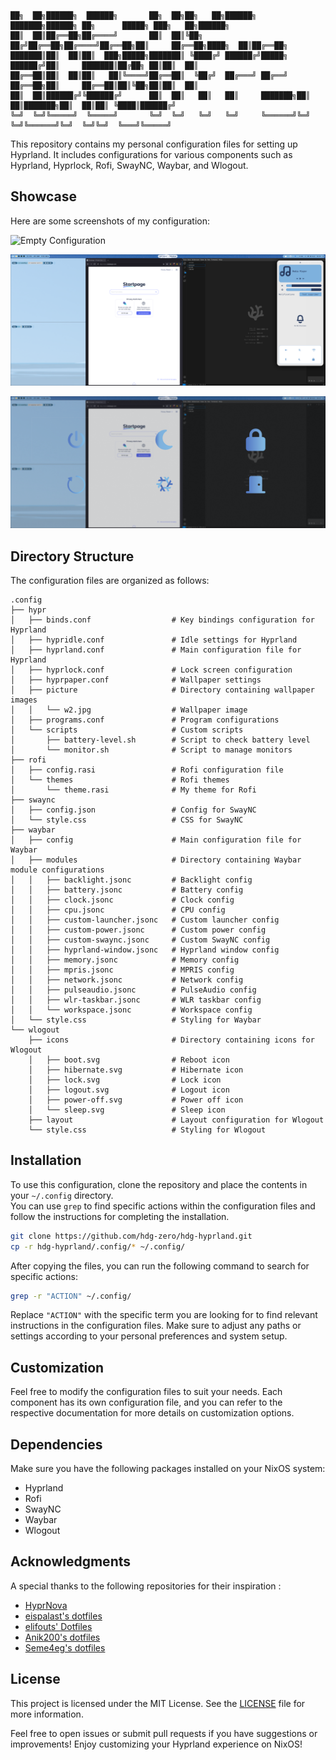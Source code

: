 ```
██╗  ██╗██████╗  ██████╗       ██╗  ██╗██╗   ██╗██████╗ ███████╗██████╗ ██╗      █████╗ ███╗   ██╗██████╗ 
██║  ██║██╔══██╗██╔════╝       ██║  ██║╚██╗ ██╔╝██╔══██╗██╔════╝██╔══██╗██║     ██╔══██╗████╗  ██║██╔══██╗
███████║██║  ██║██║  ███╗█████╗███████║ ╚████╔╝ ██████╔╝█████╗  ██████╔╝██║     ███████║██╔██╗ ██║██║  ██║
██╔══██║██║  ██║██║   ██║╚════╝██╔══██║  ╚██╔╝  ██╔═══╝ ██╔══╝  ██╔══██╗██║     ██╔══██║██║╚██╗██║██║  ██║
██║  ██║██████╔╝╚██████╔╝      ██║  ██║   ██║   ██║     ███████╗██║  ██║███████╗██║  ██║██║ ╚████║██████╔╝
╚═╝  ╚═╝╚═════╝  ╚═════╝       ╚═╝  ╚═╝   ╚═╝   ╚═╝     ╚══════╝╚═╝  ╚═╝╚══════╝╚═╝  ╚═╝╚═╝  ╚═══╝╚═════╝
```
This repository contains my personal configuration files for setting up Hyprland. It includes configurations for various components such as Hyprland, Hyprlock, Rofi, SwayNC, Waybar, and Wlogout.

## Showcase

Here are some screenshots of my configuration:

![Empty Configuration](/media/empty.png)

![Full Configuration](/media/full.png)

![Logout Screen](/media/wlogout.png)

## Directory Structure

The configuration files are organized as follows:

```
.config
├── hypr
│   ├── binds.conf                  # Key bindings configuration for Hyprland
│   ├── hypridle.conf               # Idle settings for Hyprland
│   ├── hyprland.conf               # Main configuration file for Hyprland
│   ├── hyprlock.conf               # Lock screen configuration
│   ├── hyprpaper.conf              # Wallpaper settings
│   ├── picture                     # Directory containing wallpaper images
│   │   └── w2.jpg                  # Wallpaper image
│   ├── programs.conf               # Program configurations
│   └── scripts                     # Custom scripts
│       ├── battery-level.sh        # Script to check battery level
│       └── monitor.sh              # Script to manage monitors
├── rofi
│   ├── config.rasi                 # Rofi configuration file
│   └── themes                      # Rofi themes
│       └── theme.rasi              # My theme for Rofi
├── swaync
│   ├── config.json                 # Config for SwayNC
│   └── style.css                   # CSS for SwayNC
├── waybar
│   ├── config                      # Main configuration file for Waybar
│   ├── modules                     # Directory containing Waybar module configurations
│   │   ├── backlight.jsonc         # Backlight config
│   │   ├── battery.jsonc           # Battery config
│   │   ├── clock.jsonc             # Clock config
│   │   ├── cpu.jsonc               # CPU config
│   │   ├── custom-launcher.jsonc   # Custom launcher config
│   │   ├── custom-power.jsonc      # Custom power config
│   │   ├── custom-swaync.jsonc     # Custom SwayNC config
│   │   ├── hyprland-window.jsonc   # Hyprland window config
│   │   ├── memory.jsonc            # Memory config
│   │   ├── mpris.jsonc             # MPRIS config
│   │   ├── network.jsonc           # Network config
│   │   ├── pulseaudio.jsonc        # PulseAudio config
│   │   ├── wlr-taskbar.jsonc       # WLR taskbar config
│   │   └── workspace.jsonc         # Workspace config
│   └── style.css                   # Styling for Waybar
└── wlogout
    ├── icons                       # Directory containing icons for Wlogout
    │   ├── boot.svg                # Reboot icon
    │   ├── hibernate.svg           # Hibernate icon
    │   ├── lock.svg                # Lock icon
    │   ├── logout.svg              # Logout icon
    │   ├── power-off.svg           # Power off icon
    │   └── sleep.svg               # Sleep icon
    ├── layout                      # Layout configuration for Wlogout
    └── style.css                   # Styling for Wlogout
```

## Installation

To use this configuration, clone the repository and place the contents in your `~/.config` directory.  
You can use `grep` to find specific actions within the configuration files and follow the instructions for completing the installation. 

```bash
git clone https://github.com/hdg-zero/hdg-hyprland.git
cp -r hdg-hyprland/.config/* ~/.config/
```

After copying the files, you can run the following command to search for specific actions:

```bash
grep -r "ACTION" ~/.config/
```

Replace `"ACTION"` with the specific term you are looking for to find relevant instructions in the configuration files. Make sure to adjust any paths or settings according to your personal preferences and system setup.

## Customization

Feel free to modify the configuration files to suit your needs. Each component has its own configuration file, and you can refer to the respective documentation for more details on customization options.

## Dependencies

Make sure you have the following packages installed on your NixOS system:

- Hyprland
- Rofi
- SwayNC
- Waybar
- Wlogout

## Acknowledgments

A special thanks to the following repositories for their inspiration :

- [HyprNova](https://github.com/zDyanTB/HyprNova)
- [eispalast's dotfiles](https://github.com/eispalast/dotfiles)
- [elifouts' Dotfiles](https://github.com/elifouts/Dotfiles)
- [Anik200's dotfiles](https://github.com/Anik200/dotfiles)
- [Seme4eg's dotfiles](https://github.com/Seme4eg/dotfiles)

## License

This project is licensed under the MIT License. See the [LICENSE](LICENSE) file for more information.

Feel free to open issues or submit pull requests if you have suggestions or improvements! Enjoy customizing your Hyprland experience on NixOS!